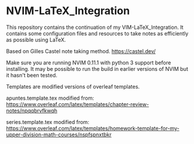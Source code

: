 # NVIM-LaTeX_Integration

This repository contains the continuation of my VIM-LaTeX_Integration. It contains some configuration files and resources to take notes as efficiently as possible using LaTeX.

Based on Gilles Castel note taking method. https://castel.dev/

Make sure you are running NVIM 0.11.1 with python 3 support before installing. It may be possible to run the build in earlier versions of NVIM but it hasn't been tested.

Templates are modified versions of overleaf templates.

apuntes.template.tex modified from: https://www.overleaf.com/latex/templates/chapter-review-notes/npqqbrvfkwqh

series.template.tex modified from: https://www.overleaf.com/latex/templates/homework-template-for-my-upper-division-math-courses/nspfspnxtbkr
